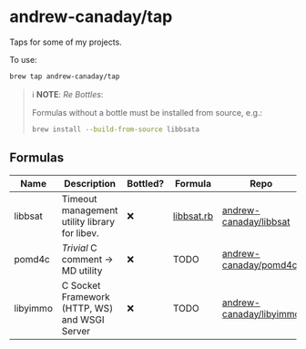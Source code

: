 andrew-canaday/tap
==================

Taps for some of my projects.

To use:

```bash
brew tap andrew-canaday/tap
```

> :information_source: **NOTE**: _Re Bottles_:
>
> Formulas without a bottle must be installed from source, e.g.:
>
> ```bash
> brew install --build-from-source libbsata
> ```

## Formulas

| Name     | Description                                   | Bottled? | Formula                    | Repo                                                                 |
| ----     | -----------                                   | -------- | -------                    | ----                                                                 |
| libbsat  | Timeout management utility library for libev. | ❌       | [libbsat.rb](./libbsat.rb) | [andrew-canaday/libbsat](https://github.com/andrew-canadaylibbsat)   |
| pomd4c   | *Trivial* C comment → MD utility              | ❌       | TODO                       | [andrew-canaday/pomd4c](https://github.com/andrew-canaday/pomd4c)    |
| libyimmo | C Socket Framework (HTTP, WS) and WSGI Server | ❌       | TODO                       | [andrew-canaday/libyimmo](https://github.com/andrew-canadaylibyimmo) |
